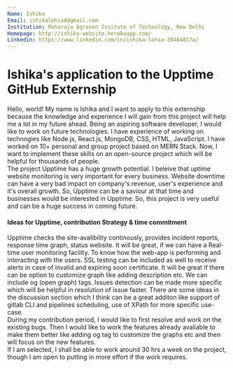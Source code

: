 ```yaml
---
Name: Ishika
Email: ishikalohia4@gmail.com
Institution: Maharaja Agrasen Insitute of Technology, New Delhi
Homepage: http://ishika-website.herokuapp.com/
Linkedin: https://www.linkedin.com/in/ishika-lohia-30484817a/
---
```


# Ishika's application to the Upptime GitHub Externship

Hello, world! My name is Ishika and I want to apply to this externship because the knowledge and experience I will gain from this project will help me a lot in my future ahead. Being an aspiring software developer, I would like to work on future technologies. I have experience of working on technogies like Node.js, React.js, MongoDB, CSS, HTML, JavaScript. I have worked on 10+ personal and group project based on MERN Stack. Now, I want to implement these skills on an open-source project which will be helpful for thousands of people. <br>
The project Upptime has a huge growth potential. I beleive that uptime website monitoring is very important for every business. Website downtime can have a very bad impact on company's revenue, user's experience and it's overall growth. So, Upptime can be a saviour at that time and businesses would be interested in Upptime. So, this project is very useful and can be a huge success in coming future.

<h4> Ideas for Upptime, contribution Strategy & time commitment </h4>

Upptime checks the site-avalibility continously, provides incident reports, response time graph, status website. It will be great, if we can have a Real-time user monitoring facility. To know how the web-app is performing and interacting with the users. SSL testing can be included as well to receive alerts in case of invalid and expiring soon certificate. It will be great if there can be option to customize graph like adding description etc. We can include og (open graph) tags. Issues detection can be made more specific which will be helpful in resolution of issue faster. There are some ideas in the discussion section which I think can be a great additon like support of gitlab CLI and pipelines scheduling, use of XPath for more specific use-case.
<br>
During my contribution period, I would like to first resolve and work on the existing bugs. Then I would like to work the features already avaliable to make them better like adding og tag to customize the graphs etc and then will focus on the new features.
<br>
If I am selected, I shall be able to work around 30 hrs a week on the project, though I am open to putting in more effort if the work requires.
